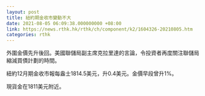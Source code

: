 ```yaml
---
layout: post
title: 紐約期金收市變動不大
date: 2021-08-05 06:09:38.000000000 +08:00
link: https://news.rthk.hk/rthk/ch/component/k2/1604326-20210805.htm
categories: rthk
---
```


外圍金價先升後回。美國聯儲局副主席克拉里達的言論，令投資者再度關注聯儲局縮減買債計劃的時間。

紐約12月期金收市報每盎士1814.5美元，升0.4美元。金價早段曾升1%。

現貨金在1811美元附近。
